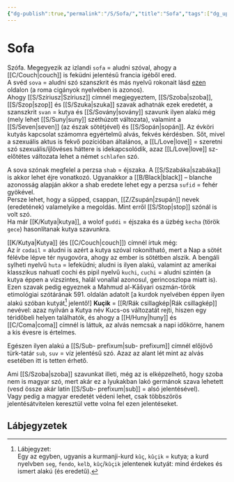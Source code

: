 ```yaml
---
{"dg-publish":true,"permalink":"/S/Sofa/","title":"Sofa","tags":["dg_uploaded"],"created":"2023-11-08T05:36","updated":"2023-11-08T04:15"}
---
```



# Sofa

Szófa. Megegyezik az izlandi `sofa` = aludni szóval, ahogy a [[C/Couch\|couch]] is feküdni jelentésű francia igéből ered.  
A svéd `sova` = aludni szó szanszkrit és más nyelvű rokonait lásd [ezen](https://en.m.wiktionary.org/wiki/%E0%A4%B8%E0%A5%81%E0%A4%AA%E0%A5%8D%E0%A4%A4#Sanskrit) oldalon (a roma cigányok nyelvében is azonos).  
Ahogy [[S/Szíriusz\|Szíriusz]] címnél megjegyeztem, [[S/Szoba\|szoba]], [[S/Szop\|szop]] és [[S/Szuka\|szuka]] szavak adhatnák ezek eredetét, a szanszkrit `svan` = kutya és [[S/Sovány\|sovány]] szavunk ilyen alakú még (mely lehet [[S/Suny\|suny]] széthúzott változata), valamint a [[S/Seven\|seven]] (az észak sötétjével) és [[S/Sopán\|sopán]]. Az évköri kutyás kapcsolat számomra egyértelmű alvás, fekvés kérdésben. Sőt, mivel a szexuális aktus is fekvő pozícióban általános, a [[L/Love\|love]] = szeretni szó szexuális/íjlövéses háttere is idekapcsolódik, azaz [[L/Love\|love]] sz-előtétes változata lehet a német `schlafen` szó.  

A sova szónak megfelel a perzsa `shab` = éjszaka. A [[S/Szabáka\|szabáka]] is akkor lehet éjre vonatkozó. Ugyanakkor a [[B/Black\|black]] – blanche azonosság alapján akkor a shab eredete lehet egy a perzsa `sufid` = fehér gyökével.  
Persze lehet, hogy a süpped, csappan, [[Z/Zsupán\|zsupán]] nevek (eredetének) valamelyike a megoldás. Mint erről [[S/Stop\|stop]] szónál is volt szó.  
Ha már [[K/Kutya\|kutya]], a wolof `guddi` = éjszaka és a üzbég `kecha` (török `gece`) hasonlítanak kutya szavunkra.  

[[K/Kutya\|Kutya]] (és [[C/Couch\|couch]]) címnél írtuk még:  
Az ír `codail` = aludni is azért a kutya szóval rokonítható, mert a Nap a sötét félévbe lépve tér nyugovóra, ahogy az ember is sötétben alszik. A bengáli sylheti nyelvű `huta` = lefeküdni; aludni is ilyen alakú, valamint az amerikai klasszikus nahuatl cochi és pipil nyelvű `kuchi`, `cuchi` = aludni szintén (a kutya éppen a vízszintes, halál vonallal azonosul, gerincoszlopa miatt is). Ezen szavak pedig egyeznek a Mahmud al-Kāšγari oszmán-török etimológiai szótárának 591. oldalán adatolt \[a kurdok nyelvében éppen ilyen alakú szóban kutyát[^1] jelentő!\] **Kuçik** = [[R/Rák csillagkép\|Rák csillagkép]] nevével: azaz nyilván a Kutya név Kucs-os változatát rejti, hiszen egy téridőbeli helyen találhatók, és ahogy a [[H/Huny\|huny]] és [[C/Coma\|coma]] címnél is láttuk, az alvás nemcsak a napi időkörre, hanem a kis évesre is értelmes.  

Egészen ilyen alakú a [[S/Sub- prefixum\|sub- prefixum]] címnél előjövő türk-tatár `sub`, `suv` = víz jelentésű szó. Azaz az alant lét mint az alvás esetében itt is tetten érhető.  

Ami [[S/Szoba\|szoba]] szavunkat illeti, még az is elképzelhető, hogy szoba nem is magyar szó, mert akár ez a lyukakban lakó germánok szava lehetett (vesd össze akár latin [[S/Sub- prefixum\|sub]] = alsó jelentésével).  
Vagy pedig a magyar eredetét védeni lehet, csak többszörös jelentésátvitelen keresztül vette volna fel ezen jelentéseket.  

## Lábjegyzetek

[^1]: Lábjegyzet:  
Egy az egyben, ugyanis a kurmanji-kurd `kûç`, `kûçik` = kutya; a kurd nyelvben `seg`, `fendo`, `kelb`, `kûç`/`kûçik` jelentenek kutyát: mind érdekes és ismert alakú (és eredetű).  
